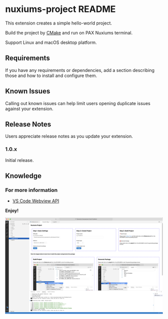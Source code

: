 # nuxiums-project README

This extension creates a simple hello-world project.

Build the project by [CMake](https://cmake.org/) and run on PAX Nuxiums terminal.

Support Linux and macOS desktop platform.

## Requirements

If you have any requirements or dependencies, add a section describing those and how to install and configure them.

## Known Issues

Calling out known issues can help limit users opening duplicate issues against your extension.

## Release Notes

Users appreciate release notes as you update your extension.

### 1.0.x

Initial release.

##  Knowledge

### For more information

+ [VS Code Webview API](https://code.visualstudio.com/api/extension-guides/webview)

**Enjoy!**


<img src="img/nuxiums_page.png" alt="nuxiums page preview"/>
